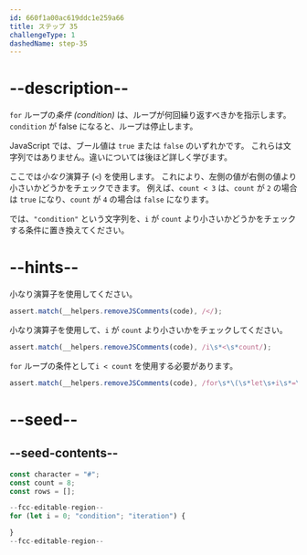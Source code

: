 ```yaml
---
id: 660f1a00ac619ddc1e259a66
title: ステップ 35
challengeType: 1
dashedName: step-35
---
```


# --description--

`for` ループの<dfn>条件 (condition) </dfn>は、ループが何回繰り返すべきかを指示します。 `condition` が false になると、ループは停止します。

JavaScript では、ブール値は `true` または `false` のいずれかです。 これらは文字列ではありません。違いについては後ほど詳しく学びます。

ここでは<dfn>小なり</dfn>演算子 (`<`) を使用します。 これにより、左側の値が右側の値より小さいかどうかをチェックできます。 例えば、`count < 3` は、`count` が `2` の場合は `true` になり、`count` が `4` の場合は `false` になります。

では、`"condition"` という文字列を、`i` が `count` より小さいかどうかをチェックする条件に置き換えてください。

# --hints--

小なり演算子を使用してください。

```js
assert.match(__helpers.removeJSComments(code), /</);
```

小なり演算子を使用して、`i` が `count` より小さいかをチェックしてください。

```js
assert.match(__helpers.removeJSComments(code), /i\s*<\s*count/);
```

`for` ループの条件として`i < count` を使用する必要があります。

```js
assert.match(__helpers.removeJSComments(code), /for\s*\(\s*let\s+i\s*=\s*0\s*;\s*i\s*<\s*count\s*;/);
```

# --seed--

## --seed-contents--

```js
const character = "#";
const count = 8;
const rows = [];

--fcc-editable-region--
for (let i = 0; "condition"; "iteration") {

}
--fcc-editable-region--
```

